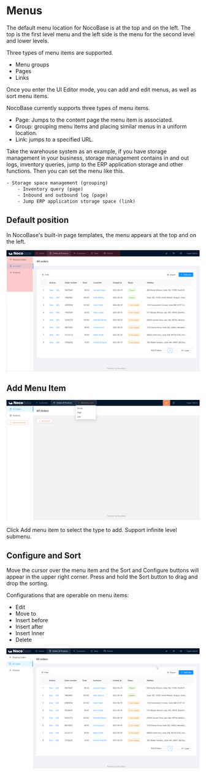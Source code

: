 # Menus

The default menu location for NocoBase is at the top and on the left. The top is the first level menu and the left side is the menu for the second level and lower levels.

Three types of menu items are supported.

- Menu groups
- Pages
- Links

Once you enter the UI Editor mode, you can add and edit menus, as well as sort menu items.

NocoBase currently supports three types of menu items.

- Page: Jumps to the content page the menu item is associated.
- Group: grouping menu items and placing similar menus in a uniform location.
- Link: jumps to a specified URL.

Take the warehouse system as an example, if you have storage management in your business, storage management contains in and out logs, inventory queries, jump to the ERP application storage and other functions. Then you can set the menu like this.

```
- Storage space management (grouping)
    - Inventory query (page)
    - Inbound and outbound log (page)
    - Jump ERP application storage space (link)

```

## Default position

In NocoBase's built-in page templates, the menu appears at the top and on the left.

![menu-position.jpg](./menus/menu-position.jpg)

## Add Menu Item

![5.menu-add.jpg](./menus/5.menu-add.jpg)

Click Add menu item to select the type to add. Support infinite level submenu.

## Configure and Sort

Move the cursor over the menu item and the Sort and Configure buttons will appear in the upper right corner. Press and hold the Sort button to drag and drop the sorting.

Configurations that are operable on menu items:

- Edit
- Move to
- Insert before
- Insert after
- Insert Inner
- Delete

![menu-move.gif](./menus/menu-move.gif)